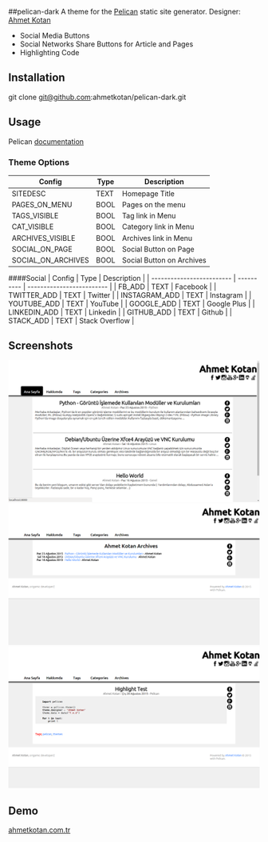 ##pelican-dark
A theme for the [Pelican](http://getpelican.com) static site generator.
Designer: [Ahmet Kotan](http://ahmetkotan.com.tr)

* Social Media Buttons
* Social Networks Share Buttons for Article and Pages
* Highlighting Code

## Installation
git clone git@github.com:ahmetkotan/pelican-dark.git

## Usage
Pelican [documentation](http://docs.getpelican.com/en/latest/)

### Theme Options
| Config                    | Type       | Description               |
| ------------------------- | ---------- | ------------------------- |
| SITEDESC        			| TEXT       | Homepage Title            |
| PAGES_ON_MENU				| BOOL		 | Pages on the menu		 |
| TAGS_VISIBLE				| BOOL		 | Tag link in Menu			 |
| CAT_VISIBLE				| BOOL		 | Category link in Menu	 |
| ARCHIVES_VISIBLE			| BOOL		 | Archives link in Menu	 |
| SOCIAL_ON_PAGE			| BOOL		 | Social Button on Page	 |
| SOCIAL_ON_ARCHIVES		| BOOL		 | Social Button on Archives |


####Social
| Config                    | Type       | Description               |
| ------------------------- | ---------- | ------------------------- |
| FB_ADD					| TEXT		 | Facebook					 |
| TWITTER_ADD				| TEXT		 | Twitter					 |
| INSTAGRAM_ADD				| TEXT		 | Instagram				 |
| YOUTUBE_ADD				| TEXT		 | YouTube					 |
| GOOGLE_ADD				| TEXT		 | Google Plus				 |
| LINKEDIN_ADD				| TEXT		 | Linkedin					 |
| GITHUB_ADD				| TEXT		 | Github					 |
| STACK_ADD					| TEXT		 | Stack Overflow			 |

## Screenshots
![pelican-dark1](screenshot.png)
![pelican-dark2](screenshot2.png)
![pelican-dark3](screenshot3.png)

## Demo
[ahmetkotan.com.tr](http://ahmetkotan.com.tr)
